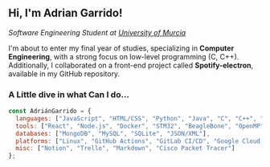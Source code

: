 <h2>Hi, I'm Adrian Garrido!</h2>
<p><em> Software Engineering Student at <a href="https://www.um.es">University of Murcia </a></em></p>
<p> I'm about to enter my final year of studies, specializing in <strong>Computer Engineering</strong>, with a strong focus on low-level programming (C, C++). Additionally, I collaborated on a front-end project called <strong>Spotify-electron</strong>, available in my GitHub repository.</p>

### A Little dive in what Can I do...
```javascript
const AdriánGarrido = {  
  languages: ["JavaScript", "HTML/CSS", "Python", "Java", "C", "C++", "SystemVerilog", "CUDA"],  
  tools: ["React", "Node.js", "Docker", "STM32", "BeagleBone", "OpenMP", "MPI", "Intel Intrinsics"],  
  databases: ["MongoDB", "MySQL", "SQLite", "JSON/XML"],  
  platforms: ["Linux", "GitHub Actions", "GitLab CI/CD", "Google Cloud Run"],  
  misc: ["Notion", "Trello", "Markdown", "Cisco Packet Tracer"]  
};  
```

